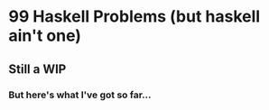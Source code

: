 99 Haskell Problems (but haskell ain't one)
===================

Still a WIP
-----------

### But here's what I've got so far...
